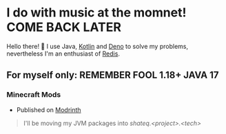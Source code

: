 # I do with music at the momnet! COME BACK LATER

Hello there! 👋 I use Java, [Kotlin](https://kotlinlang.org/) and [Deno](https://deno.land/) to solve my problems, nevertheless I'm an enthusiast of [Redis](https://redis.io/).<br>

## For myself only: REMEMBER FOOL 1.18+ JAVA 17

### Minecraft Mods

- Published on [Modrinth](https://modrinth.com/user/shateq)

> I'll be moving my JVM packages into *shateq.\<project\>.\<tech\>*

<!-- https://github.com/USERNAME.png -->

